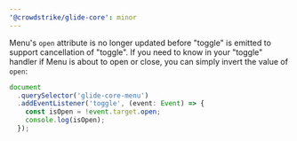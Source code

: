 ```yaml
---
'@crowdstrike/glide-core': minor
---
```


Menu's `open` attribute is no longer updated before "toggle" is emitted to support cancellation of "toggle". If you need to know in your "toggle" handler if Menu is about to open or close, you can simply invert the value of `open`:

```ts
document
  .querySelector('glide-core-menu')
  .addEventListener('toggle', (event: Event) => {
    const isOpen = !event.target.open;
    console.log(isOpen);
  });
```
